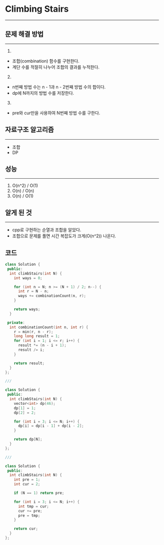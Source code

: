 # Climbing Stairs
---
## 문제 해결 방법
---
1. 
  * 조합(combination) 함수를 구현한다.
  * 계단 수를 적절히 나누어 조합의 결과를 누적한다.
2. 
  * n번째 방법 수는 n - 1과 n - 2번째 방법 수의 합이다.
  * dp에 N까지의 방법 수를 저장한다.
3. 
  * pre와 cur만을 사용하여 N번째 방법 수를 구한다.
## 자료구조 알고리즘
---
* 조합
* DP
## 성능
---
1. O(n^2) / O(1)
2. O(n) / O(n)
3. O(n) / O(1)
## 알게 된 것
---
* cpp로 구현하는 순열과 조합을 알았다.
* 조합으로 문제를 풀면 시간 복잡도가 크게(O(n^2)) 나온다.
## 코드
```cpp
class Solution {
 public:
  int climbStairs(int N) {
    int ways = 0;

    for (int n = N; n >= (N + 1) / 2; n--) {
      int r = N - n;
      ways += combinationCount(n, r);
    }

    return ways;
  }

 private:
  int combinationCount(int n, int r) {
    r = min(r, n - r);
    long long result = 1;
    for (int i = 1; i <= r; i++) {
      result *= (n - i + 1);
      result /= i;
    }

    return result;
  }
};

///

class Solution {
 public:
  int climbStairs(int N) {
    vector<int> dp(46);
    dp[1] = 1;
    dp[2] = 2;

    for (int i = 3; i <= N; i++) {
      dp[i] = dp[i - 1] + dp[i - 2];
    }

    return dp[N];
  }
};

///

class Solution {
 public:
  int climbStairs(int N) {
    int pre = 1;
    int cur = 2;

    if (N == 1) return pre;

    for (int i = 3; i <= N; i++) {
      int tmp = cur;
      cur += pre;
      pre = tmp;
    }

    return cur;
  }
};
```
